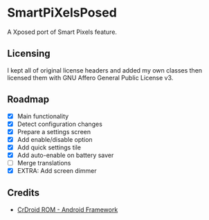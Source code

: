 # SmartPiXelsPosed

A Xposed port of Smart Pixels feature.

## Licensing

I kept all of original license headers and added my own classes then licensed them with GNU Affero General Public License v3.

## Roadmap

- [x] Main functionality
- [x] Detect configuration changes
- [x] Prepare a settings screen
- [x] Add enable/disable option
- [x] Add quick settings tile
- [x] Add auto-enable on battery saver
- [ ] Merge translations
- [x] EXTRA: Add screen dimmer

## Credits

- [CrDroid ROM - Android Framework](https://github.com/crdroidandroid/android_frameworks_base)
